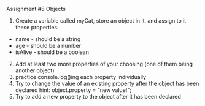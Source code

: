 Assignment #8
Objects

1. Create a variable called myCat, store an object in it, and assign to it these properties:
* name - should be a string
* age - should be a number
* isAlive - should be a boolean
2. Add at least two more properties of your choosing (one of them being another object)
3. practice console.log()ing each property individually
4. Try to change the value of an existing property after the object has been declared
hint: object.property = "new value!";
5. Try to add a new property to the object after it has been declared